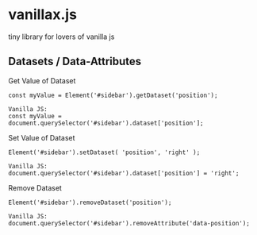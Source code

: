 # vanillax.js
tiny library for lovers of vanilla js

## Datasets / Data-Attributes

Get Value of Dataset
```
const myValue = Element('#sidebar').getDataset('position');

Vanilla JS:
const myValue = document.querySelector('#sidebar').dataset['position'];
```

Set Value of Dataset
```
Element('#sidebar').setDataset( 'position', 'right' );

Vanilla JS:
document.querySelector('#sidebar').dataset['position'] = 'right';
```

Remove Dataset
```
Element('#sidebar').removeDataset('position');

Vanilla JS:
document.querySelector('#sidebar').removeAttribute('data-position');
```
